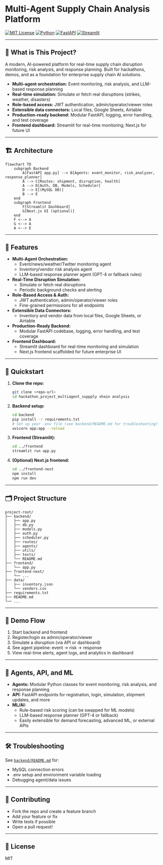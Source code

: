 # Multi-Agent Supply Chain Analysis Platform

[![MIT License](https://img.shields.io/badge/license-MIT-green.svg)](LICENSE)
[![Python](https://img.shields.io/badge/python-3.9%2B-blue.svg)](https://www.python.org/)
[![FastAPI](https://img.shields.io/badge/FastAPI-Backend-green)](https://fastapi.tiangolo.com/)
[![Streamlit](https://img.shields.io/badge/Streamlit-Frontend-orange)](https://streamlit.io/)

---

## 🚚 What is This Project?

A modern, AI-powered platform for real-time supply chain disruption monitoring, risk analysis, and response planning. Built for hackathons, demos, and as a foundation for enterprise supply chain AI solutions.

- **Multi-agent orchestration:** Event monitoring, risk analysis, and LLM-based response planning
- **Real-time simulation:** Simulate or fetch real disruptions (strikes, weather, disasters)
- **Role-based access:** JWT authentication, admin/operator/viewer roles
- **Extensible data connectors:** Local files, Google Sheets, Airtable
- **Production-ready backend:** Modular FastAPI, logging, error handling, and test coverage
- **Frontend dashboard:** Streamlit for real-time monitoring; Next.js for future UI

---

## 🏗️ Architecture

```mermaid
flowchart TD
    subgraph Backend
        A[FastAPI app.py] --> B[Agents: event_monitor, risk_analyzer, response_planner]
        A --> C[Routes: shipment, disruption, health]
        A --> D[Auth, DB, Models, Scheduler]
        D --> E[(MySQL DB)]
        B --> E
    end
    subgraph Frontend
        F[Streamlit Dashboard]
        G[Next.js UI (optional)]
    end
    F <--> A
    G <--> A
    A <--> E
```

---

## 🚀 Features
- **Multi-Agent Orchestration:**
  - Event/news/weather/Twitter monitoring agent
  - Inventory/vendor risk analysis agent
  - LLM-based response planner agent (GPT-4 or fallback rules)
- **Real-Time Disruption Simulation:**
  - Simulate or fetch real disruptions
  - Periodic background checks and alerting
- **Role-Based Access & Auth:**
  - JWT authentication, admin/operator/viewer roles
  - Fine-grained permissions for all endpoints
- **Extensible Data Connectors:**
  - Inventory and vendor data from local files, Google Sheets, or Airtable
- **Production-Ready Backend:**
  - Modular FastAPI codebase, logging, error handling, and test coverage
- **Frontend Dashboard:**
  - Streamlit dashboard for real-time monitoring and simulation
  - Next.js frontend scaffolded for future enterprise UI

---

## 🏁 Quickstart

1. **Clone the repo:**
   ```bash
   git clone <repo-url>
   cd hackathon_project_multiagent_suppply vhain analysis
   ```
2. **Backend setup:**
   ```bash
   cd backend
   pip install -r requirements.txt
   # Set up your .env file (see backend/README.md for troubleshooting)
   uvicorn app:app --reload
   ```
3. **Frontend (Streamlit):**
   ```bash
   cd ../frontend
   streamlit run app.py
   ```
4. **(Optional) Next.js frontend:**
   ```bash
   cd ../frontend-next
   npm install
   npm run dev
   ```

---

## 🗂️ Project Structure

```
project-root/
├── backend/
│   ├── app.py
│   ├── db.py
│   ├── models.py
│   ├── auth.py
│   ├── scheduler.py
│   ├── routes/
│   ├── agents/
│   ├── utils/
│   ├── tests/
│   └── README.md
├── frontend/
│   └── app.py
├── frontend-next/
│   └── ...
├── data/
│   ├── inventory.json
│   └── vendors.csv
├── requirements.txt
├── README.md
└── ...
```

---

## 🧪 Demo Flow

1. Start backend and frontend
2. Register/login as admin/operator/viewer
3. Simulate a disruption (via API or dashboard)
4. See agent pipeline: event → risk → response
5. View real-time alerts, agent logs, and analytics in dashboard

---

## 🧠 Agents, API, and ML
- **Agents:** Modular Python classes for event monitoring, risk analysis, and response planning
- **API:** FastAPI endpoints for registration, login, simulation, shipment updates, and more
- **ML/AI:**
  - Rule-based risk scoring (can be swapped for ML models)
  - LLM-based response planner (GPT-4 or fallback)
  - Easily extensible for demand forecasting, advanced ML, or external APIs

---

## 🛠️ Troubleshooting
See [`backend/README.md`](backend/README.md) for:
- MySQL connection errors
- .env setup and environment variable loading
- Debugging agent/data issues

---

## 🤝 Contributing
- Fork the repo and create a feature branch
- Add your feature or fix
- Write tests if possible
- Open a pull request!

---

## 📄 License
MIT 